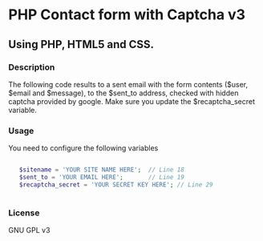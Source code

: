 
 # PHP Contact form with Captcha v3
 ## Using PHP, HTML5 and CSS.
 ### Description

 The following code results to a sent email with the form contents ($user, $email and $message), to the $sent_to address, checked with hidden captcha provided by google. Make sure you update the $recaptcha_secret variable.


 
 ### Usage
 
 You need to configure the following variables
 ``` php
 
    $sitename = 'YOUR SITE NAME HERE';  // Line 18
    $sent_to = 'YOUR EMAIL HERE';       // Line 19
    $recaptcha_secret = 'YOUR SECRET KEY HERE'; // Line 29
    
 ```
 
 
 ### License
 GNU GPL v3
